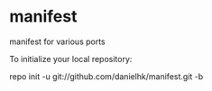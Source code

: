 manifest
========

manifest for various ports

To initialize your local repository:

  repo init -u git://github.com/danielhk/manifest.git -b<bracnch>
